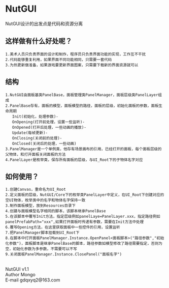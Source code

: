 # NutGUI<br>
NutGUI设计的出发点是代码和资源分离<br>

## 这样做有什么好处呢？<br>
	1.美术人员只负责界面的设计和制作，程序员只负责界面功能的实现，工作互不干扰
	2.代码能够重复利用，如果界面不同功能相同，只需要一套代码
	3.为热更新做准备，如果游戏要更新界面图案，只需要下载新的界面资源就可以
## 结构
	1.NutGUI由面板基类PanelBase，面板管理类PanelManager，面板层级类PanelLayer组成
	2.PanelBase存有，面板的模型，面板模型的路径，面板的层级，初始化面板的参数，面板生命周期
	   Init(初始化，处理参数)-
	   OnOpening(打开前处理，设置一些监听)-
	   OnOpened(打开后处理，一些动画的播放)-
	   Update(每帧更新)-
	   OnClosing(关闭前的处理)-
	   OnClosed(关闭后的处理，一些动画)
	3.PanelManager是一个单例类，他存有场景画布的引用，已经打开的面板，每个面板层级的父物体，和打开面板关闭面板的方法
	4.PanelLayer是枚举类，保存所有面板的层级，与UI_Root下的子物体名字对应
	
## 如何使用？
	1.创建Canvas，重命名为UI_Root
	2.定义面板的层级，NutGUI/Core下的枚举类PanelLayer中定义，在UI_Root下创建对应的空UI物体，枚举类中的名字和物体名字保持一致
	3.制作面板模型，放到Resources目录下
	4.创建与面板模型名字相同的脚本，该脚本继承PanelBase
	5.在该脚本中覆写Init方法，指定层级例如panelLaye=PanelLayer.xxx，指定路径例如panelPrefabPath="xxx",如果打开面板时传递有参数，需要在Init方法中处理
	6.覆写Opening方法，在这里获取面板中一些控件的引用，设置监听
	7.把PanelManager脚本挂载到UI_Root下
	8.在脚本中打开面板PanelManager.Instance.OpenPanel<面板脚本>("路径参数","初始化参数")，面板脚本是继承PanelBase的脚本，路径参数如模型修改了路径需要指定，否则为空，初始化参数为多参数，不需要可以不写
	9.关闭面板PanelManager.Instance.ClosePanel("面板名字")

<br>
NutGUI    v1.1<br>
Author    Mongo<br>
E-mail    gdqxyq2@163.com<br>
